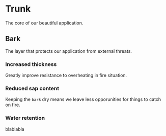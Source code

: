 # Trunk

The core of our beautiful application.


## Bark

The layer that protects our application from external threats.

### Increased thickness

Greatly improve resistance to overheating in fire situation.

### Reduced sap content

Keeping the `bark` dry means we leave less opporunities for things to catch on fire.

### Water retention
blablabla
